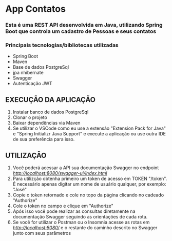 # App Contatos
### Esta é uma REST API desenvolvida em Java, utilizando Spring Boot que controla um cadastro de Pessoas e seus contatos

### Principais tecnologias/bibliotecas utilizadas
- Spring Boot
- Maven
- Base de dados PostgreSql
- jpa nhibernate
- Swagger
- Autenticação JWT

## EXECUÇÃO DA APLICAÇÃO
1. Instalar banco de dados PostgreSql
2. Clonar o projeto
3. Baixar dependências via Maven
4. Se utilizar o VSCode como eu use a extensão "Extension Pack for Java" e "Spring Initializr Java Support" e execute a aplicação ou use outra IDE de sua preferência para isso.
   
## UTILIZAÇÃO
1. Você poderá acessar a API sua documentação Swagger no endpoint *[http://localhost:8080/swagger-ui/index.html](http://localhost:8080/swagger-ui/index.html)*
2. Para utilizção obtenha primeiro um token de acesso em TOKEN "/token". É necessário apenas digitar um nome de usuário qualquer, por exemplo: "José"
3. Copie o token retornado e cole no topo da página clicando no cadeado "Authorize"
4. Cole o token no campo e clique em "Authorize"
5. Após isso você pode realizar as consultas diretamente na documentação Swagger seguindo as orientações de cada rota.
6. Se você for utilizar o Postman ou o Insomnia acesse as rotas em *[http://localhost:8080/](http://localhost:8080/)* e o restante do caminho descrito no Swagger junto com seus parâmetros
   

